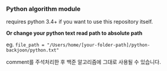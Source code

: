 ### Python algorithm module

requires python 3.4+ if you want to use this repository itself.

**Or change your python text read path to absolute path**

eg.
`file_path = "/Users/home/[your-folder-path]/python-backjoon/python.txt"`

comment를 주석처리한 후 백준 알고리즘에 그대로 사용될 수 있습니다.
